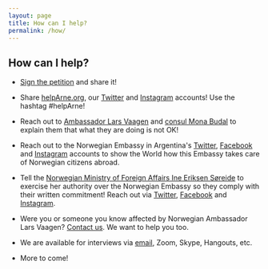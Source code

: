 ```yaml
---
layout: page
title: How can I help?
permalink: /how/
---
```


## How can I help?

* <a href="https://www.change.org/p/norwegian-embassy-in-argentina-return-medical-coverage-to-a-norwegian-citizen-in-argentina/" target="_blank" rel="noopener noreferrer">Sign the petition</a> and share it!

* Share <a href="https://helpArne.org" target="_blank" rel="noopener noreferrer">helpArne.org</a>, our <a href="https://twitter.com/helparne" target="_blank" rel="noopener noreferrer">Twitter</a> and <a href="https://www.instagram.com/helparnenow" target="_blank" rel="noopener noreferrer">Instagram</a> accounts! Use the hashtag #helpArne!

* Reach out to <a href="mailto:Lars.Ole.Vaagen@mfa.no?subject=#helpArne!">Ambassador Lars Vaagen</a> and <a href="mailto:Mona.Helen.Budal@mfa.no?subject=#helpArne!">consul Mona Budal</a> to explain them that what they are doing is not OK!

* Reach out to the Norwegian Embassy in Argentina's <a href="https://www.twitter.com/NoruegaenARG" target="_blank" rel="noopener noreferrer">Twitter</a>, <a href="https://www.facebook.com/EmbajadaDeNoruegaEnArgentina/" target="_blank" rel="noopener noreferrer">Facebook</a> and <a href="https://www.instagram.com/noruegaargentina" target="_blank" rel="noopener noreferrer">Instagram</a> accounts to show the World how this Embassy takes care of Norwegian citizens abroad.

* Tell the <a href="mailto:Ine.Eriksen.Soreide@mfa.no?subject=#helpArne!">Norwegian Ministry of Foreign Affairs Ine Eriksen Søreide</a> to exercise her authority over the Norwegian Embassy so they comply with their written commitment! Reach out via <a href="https://twitter.com/norwaymfa" target="_blank" rel="noopener noreferrer">Twitter</a>, <a href="https://www.facebook.com/Utenriksdepartementet/" target="_blank" rel="noopener noreferrer">Facebook</a> and <a href="https://www.instagram.com/utenriksdept/" target="_blank" rel="noopener noreferrer">Instagram</a>.

* Were you or someone you know affected by Norwegian Ambassador Lars Vaagen? <a href="mailto:hi@helpArne.org?subject=Hi">Contact us</a>. We want to help you too.

* We are available for interviews via <a href="mailto:hi@helpArne.org?subject=Hi">email</a>, Zoom, Skype, Hangouts, etc.

* More to come!

